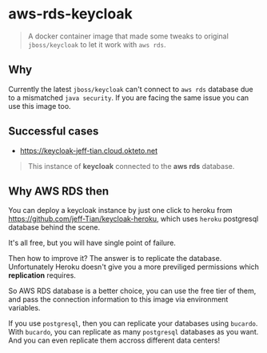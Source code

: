 # aws-rds-keycloak

> A docker container image that made some tweaks to original `jboss/keycloak` to let it work with `aws rds`.

## Why

Currently the latest `jboss/keycloak` can't connect to `aws rds` database due to a mismatched `java security`. If you are facing the same issue you can use this image too.

## Successful cases

- https://keycloak-jeff-tian.cloud.okteto.net

> This instance of **keycloak** connected to the **aws rds** database.

## Why AWS RDS then

You can deploy a keycloak instance by just one click to heroku from https://github.com/jeff-Tian/keycloak-heroku, which uses `heroku` postgresql database behind the scene.

It's all free, but you will have single point of failure.

Then how to improve it? The answer is to replicate the database. Unfortunately Heroku doesn't give you a more previliged permissions which **replication** requires.

So AWS RDS database is a better choice, you can use the free tier of them, and pass the connection information to this image via environment variables.

If you use `postgresql`, then you can replicate your databases using `bucardo`. With `bucardo`, you can replicate as many `postgresql` databases as you want. And you can even replicate them accross different data centers!
